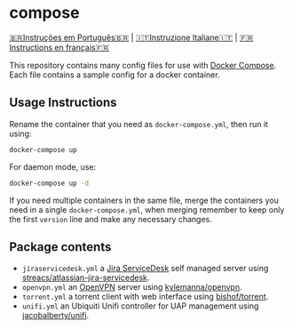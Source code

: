 # compose

[🇧🇷Instruções em Português🇧🇷](LEIAME.md) | [🇮🇹Instruzione Italiane🇮🇹](LEGGIMI.md) | [🇫🇷Instructions en français🇫🇷](LISEZ-MOI.md)

This repository contains many config files for use with [Docker Compose]. Each file contains a sample config for a docker container.

## Usage Instructions

Rename the container that you need as `docker-compose.yml`, then run it using:

```bash
docker-compose up
```

For daemon mode, use:

```bash
docker-compose up -d
```

If you need multiple containers in the same file, merge the containers you need in a single `docker-compose.yml`, when merging remember to keep only the first `version` line and make any necessary changes.

## Package contents

* `jiraservicedesk.yml` a [Jira ServiceDesk] self managed server using [streacs/atlassian-jira-servicedesk].
* `openvpn.yml` an [OpenVPN] server using [kylemanna/openvpn].
* `torrent.yml` a torrent client with web interface using [bishof/torrent].
* `unifi.yml` an Ubiquiti Unifi controller for UAP management using [jacobalberty/unifi].

[Docker Compose]: https://docs.docker.com/compose/
[Jira ServiceDesk]: https://www.atlassian.com/software/jira/service-desk
[OpenVPN]: https://openvpn.net/
[bishof/torrent]: https://hub.docker.com/r/bishof/torrent
[jacobalberty/unifi]: https://hub.docker.com/r/jacobalberty/unifi
[kylemanna/openvpn]: https://hub.docker.com/r/kylemanna/openvpn
[streacs/atlassian-jira-servicedesk]: https://hub.docker.com/r/streacs/atlassian-jira-servicedesk
